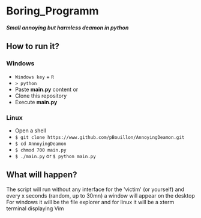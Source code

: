# Boring_Programm
***Small annoying but harmless deamon in python***

## How to run it?
### Windows
* `Windows key` + `R`
* `> python`
* Paste **main.py** content
or
* Clone this repository
* Execute **main.py**

### Linux
* Open a shell
* `$ git clone https://www.github.com/pBouillon/AnnoyingDeamon.git`
* `$ cd AnnoyingDeamon`
* `$ chmod 700 main.py`
* `$ ./main.py` or `$ python main.py`

## What will happen?
The script will run without any interface for the 'victim' (or yourself) and every x seconds (random, up to 30mn) a window will appear on the desktop
For windows it will be the file explorer and for linux it will be a xterm terminal displaying Vim
